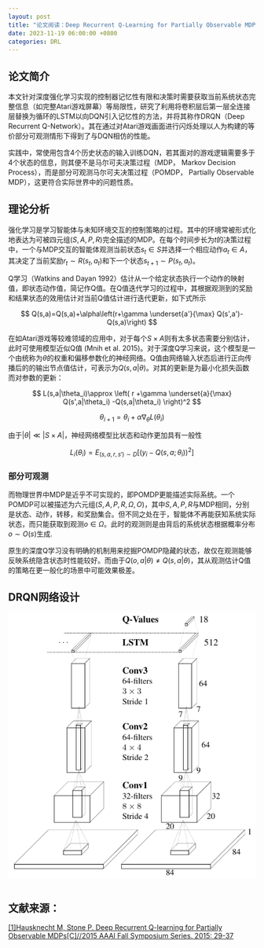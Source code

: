 ```yaml
---
layout: post
title: "论文阅读：Deep Recurrent Q-Learning for Partially Observable MDPs"
date: 2023-11-19 06:00:00 +0800
categories: DRL
---
```


## 论文简介

本文针对深度强化学习实现的控制器记忆性有限和决策时需要获取当前系统状态完整信息（如完整Atari游戏屏幕）等局限性，研究了利用将卷积层后第一层全连接层替换为循环的LSTM以向DQN引入记忆性的方法，并将其称作DRQN（Deep Recurrent Q-Network）。其在通过对Atari游戏画面进行闪烁处理以人为构建的等价部分可观测情形下得到了与DQN相仿的性能。

实践中，常使用包含4个历史状态的输入训练DQN，若其面对的游戏逻辑需要多于4个状态的信息，则其便不是马尔可夫决策过程（MDP， Markov Decision Process），而是部分可观测马尔可夫决策过程（POMDP， Partially Observable MDP），这更符合实际世界中的问题性质。

## 理论分析

强化学习是学习智能体与未知环境交互的控制策略的过程。其中的环境常被形式化地表达为可被四元组$(S,A,P,R)$完全描述的MDP。在每个时间步长为$t$的决策过程中，一个与MDP交互的智能体观测当前状态$s_t\in S$并选择一个相应动作$a_t\in A$，其决定了当前奖励$r_t\sim R(s_t, a_t)$和下一个状态$s_{t+1}\sim P(s_t, a_t)$。

Q学习（Watkins and Dayan 1992）估计从一个给定状态执行一个动作的映射值，即状态动作值，简记作Q值。在Q值迭代学习的过程中，其根据观测到的奖励和结果状态的效用估计对当前Q值估计进行迭代更新，如下式所示

$$
Q(s,a)=Q(s,a)+\alpha\left(r+\gamma \underset{a'}{\max} Q(s',a')-Q(s,a)\right)
$$

在如Atari游戏等较难领域的应用中，对于每个$S\times A$则有太多状态需要分别估计，此时可使用模型近似Q值 (Mnih et al. 2015)。对于深度Q学习来说，这个模型是一个由统称为$\theta$的权重和偏移参数化的神经网络。Q值由网络输入状态后进行正向传播后的的输出节点值估计，可表示为$Q(s,a|\theta)$。对其的更新是为最小化损失函数而对参数的更新：

$$
L(s,a|\theta_i)\approx 
\left(
r
+\gamma \underset{a}{\max} Q(s',a|\theta_i)
-Q(s,a|\theta_i)
\right)^2
$$

$$
\theta_{i+1}=\theta_i+\alpha\nabla_\theta L(\theta_i)
$$

由于$|\theta|\ll |S\times A|$，神经网络模型比状态和动作更加具有一般性

$$
L_i(\theta_i)=E_{(s,a,r,s')\sim D}\left[\left(y_i-Q\left(s,a;\theta_i\right)\right)^2\right]
$$

### 部分可观测

而物理世界中MDP是近乎不可实现的，即POMDP更能描述实际系统。一个POMDP可以被描述为六元组$(S,A,P,R,\Omega, O)$，其中$S,A,P,R$与MDP相同，分别是状态、动作，转移，和奖励集合。但不同之处在于，智能体不再能获知系统实际状态，而只能获取到观测$o \in \Omega$。此时的观测则是由背后的系统状态根据概率分布$o\sim O(s)$生成.

原生的深度Q学习没有明确的机制用来挖掘POMDP隐藏的状态，故仅在观测能够反映系统隐含状态时性能较好。而由于$Q(o,a|\theta)\neq Q(s, a|\theta)$，其从观测估计Q值的策略在更一般化的场景中可能效果极差。

## DRQN网络设计

<img title="Figure 2: DRQN convolves three times over a single-channel image of the game screen. The resulting activations are processed through time by an LSTM layer. The last two timesteps are shown here. LSTM outputs become Q-Values after passing through a fully-connected layer. Convolutional filters are depicted by rectangular sub-boxes with pointed tops." src=".\figs\2023-11-18-fig2.png" alt="" data-align="center">

# 

## 文献来源：

[[1]Hausknecht M, Stone P. Deep Recurrent Q-learning for Partially Observable MDPs[C]//2015 AAAI Fall Symposium Series. 2015: 29-37](https://aaai.org/papers/11673-11673-deep-recurrent-q-learning-for-partially-observable-mdps/)
